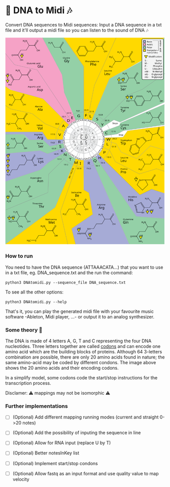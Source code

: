# 🧬 DNA to Midi 🎶
Convert DNA sequences to Midi sequences: Input a DNA sequence in a txt file and it'll output a midi file so you can listen to the sound of DNA 🎶

<p align="center"> 
<img src="CodonstoAminoacides.svg" width="600">
</p>

### How to run

You need to have the DNA sequence (ATTAAACATA...) that you want to use in a txt file, eg. DNA_sequence.txt and the run the command:

```
python3 DNAtomidi.py --sequence_file DNA_sequence.txt
```

To see all the other options:

```
python3 DNAtomidi.py --help
```

That's it, you can play the generated midi file with your favourite music software -Ableton, Midi player, ...- or output it to an analog synthesizer.   

### Some theory 🧬

The DNA is made of 4 letters A, G, T and C representing the four DNA nucleotides. Three letters together are called [codons](https://en.wikipedia.org/wiki/Codon_(disambiguation)) and can encode one amino acid which are the building blocks of proteins. Although 64 3-letters combination are possible, there are only 20 amino acids found in nature; the same amino-acid may be coded by different condons. The image above shows the 20 amino acids and their encoding codons.

In a simplify model, some codons code the start/stop instructions for the transcription process.

Disclamer: ⚠️ mappings may not be isomorphic ⚠️


### Further implementations


- [ ] \(Optional) Add different mapping running modes (current and straight 0->20 notes)
- [ ] \(Optional) Add the possibility of inputing the sequence in line 
- [ ] \(Optional) Allow for RNA input (replace U by T)
- [ ] \(Optional) Better notesInKey list
- [ ] \(Optional) Implement start/stop condons
- [ ] \(Optional) Allow fastq as an input format and use quality value to map velocity

